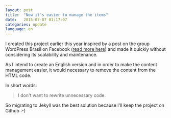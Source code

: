 ```yaml
---
layout: post
title:  "Now it's easier to manage the items"
date:   2015-07-07 01:17:07
categories: update
language: en
---
```


I created this project earlier this year inspired by a post on the group WordPress Brasil on Facebook ([read more here](http://www.rafaelfunchal.com.br/blog/wordpress-security-checklist/)) and made it quickly without considering its scalability and maintenance.

As I intend to create an English version and in order to make the content management easier, it would necessary to remove the content from the HTML code.

In short words:

> I don't want to rewrite unnecessary code.

So migrating to Jekyll was the best solution because I'll keep the project on Github :-)
